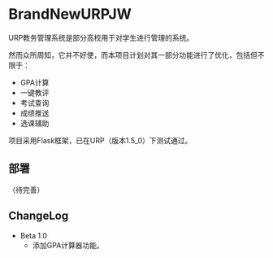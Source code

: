 # BrandNewURPJW

URP教务管理系统是部分高校用于对学生进行管理的系统。

然而众所周知，它并不好使，而本项目计划对其一部分功能进行了优化，包括但不限于：

* GPA计算
* 一键教评
* 考试查询
* 成绩推送
* 选课辅助

项目采用Flask框架，已在URP（版本1.5_0）下测试通过。

## 部署

（待完善）

## ChangeLog

* Beta 1.0
  * 添加GPA计算器功能。

